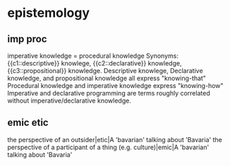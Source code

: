 # epistemology

## imp proc

imperative knowledge = procedural knowledge
Synonyms: {{c1::descriptive}} knowlege, {{c2::declarative}} knowledge, {{c3::propositional}} knowledge.
Descriptive knowlege, Declarative knowledge, and propositional knowledge all express "knowing-that" Procedural knowledge and imperative knowledge express "knowing-how"
Imperative and declarative programming are terms roughly correlated without imperative/declarative knowledge.

## emic etic

the perspective of an outsider|etic|A 'bavarian' talking about 'Bavaria'
the perspective of a participant of a thing (e.g. culture)|emic|A 'bavarian' talking about 'Bavaria'